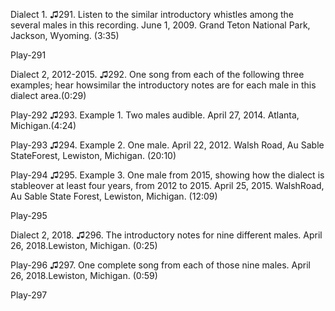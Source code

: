 Dialect 1. ♫291. Listen to the similar introductory whistles among the
several males in this recording. June 1, 2009. Grand Teton National
Park, Jackson, Wyoming. (3:35)

Play-291

Dialect 2, 2012-2015.
♫292. One song from each of the following three examples; hear howsimilar the introductory notes are for each male in this dialect area.(0:29)

Play-292
♫293. Example 1. Two males audible. April 27, 2014. Atlanta, Michigan.(4:24)

Play-293
♫294. Example 2. One male. April 22, 2012. Walsh Road, Au Sable StateForest, Lewiston, Michigan. (20:10)

Play-294
♫295. Example 3. One male from 2015, showing how the dialect is stableover at least four years, from 2012 to 2015. April 25, 2015. WalshRoad, Au Sable State Forest, Lewiston, Michigan. (12:09)

Play-295

Dialect 2, 2018.
♫296. The introductory notes for nine different males. April 26, 2018.Lewiston, Michigan. (0:25)

Play-296
♫297. One complete song from each of those nine males. April 26, 2018.Lewiston, Michigan. (0:59)

Play-297
